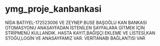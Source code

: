 # ymg_proje_kanbankasi
NİDA BATIYEL-172523006 VE ZEYNEP BUSE BAŞOĞLU
KAN BANKASI OTOMASYONU
ANASAYFADAN İSTENİLEN SAYFALARA GİTMEK İÇİN STRİPMENÜ KULLANDIK.
HASTA KAYIT,BAĞIŞÇI EKLEME VE LİSTESİ,KAN STOĞU,LOGİN VE ANASAYFAMIZ VAR. VERİTANABI BAĞLANTISI VAR
